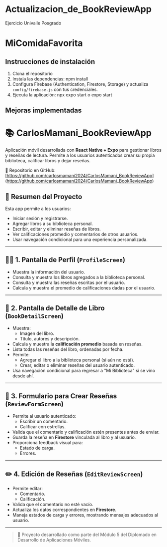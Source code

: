 # Actualizacion_de_BookReviewApp

Ejercicio Univalle Posgrado

# MiComidaFavorita
## Instrucciones de instalación

1. Clona el repositorio
2. Instala las dependencias: npm install
3. Configura Firebase (Authentication, Firestore, Storage) y actualiza `config/firebase.js` con tus credenciales.
4. Ejecuta la aplicación: npx expo start o expo start


## Mejoras implementadas

# 📚 CarlosMamani_BookReviewApp

Aplicación móvil desarrollada con **React Native + Expo** para gestionar libros y reseñas de lectura. Permite a los usuarios autenticados crear su propia biblioteca, calificar libros y dejar reseñas.

🔗 Repositorio en GitHub:  
[https://github.com/carlosmamani2024/CarlosMamani_BookReviewApp] (https://github.com/carlosmamani2024/CarlosMamani_BookReviewApp)


## 🧾 Resumen del Proyecto

Esta app permite a los usuarios:

- Iniciar sesión y registrarse.
- Agregar libros a su biblioteca personal.
- Escribir, editar y eliminar reseñas de libros.
- Ver calificaciones promedio y comentarios de otros usuarios.
- Usar navegación condicional para una experiencia personalizada.

---

## 🧍‍♂️ 1. Pantalla de Perfil (`ProfileScreen`)

- Muestra la información del usuario.
- Consulta y muestra los libros agregados a la biblioteca personal.
- Consulta y muestra las reseñas escritas por el usuario.
- Calcula y muestra el promedio de calificaciones dadas por el usuario.

---

## 📖 2. Pantalla de Detalle de Libro (`BookDetailScreen`)

- Muestra:
  - Imagen del libro.
  - Título, autores y descripción.
- Calcula y muestra la **calificación promedio** basada en reseñas.
- Lista todas las reseñas del libro, ordenadas por fecha.
- Permite:
  - Agregar el libro a la biblioteca personal (si aún no está).
  - Crear, editar o eliminar reseñas del usuario autenticado.
- Usa navegación condicional para regresar a "Mi Biblioteca" si se vino desde ahí.

---

## 📝 3. Formulario para Crear Reseñas (`ReviewFormScreen`)

- Permite al usuario autenticado:
  - Escribir un comentario.
  - Calificar con estrellas.
- Valida que el comentario y calificación estén presentes antes de enviar.
- Guarda la reseña en **Firestore** vinculada al libro y al usuario.
- Proporciona feedback visual para:
  - Estado de carga.
  - Errores.

---

## ✏️ 4. Edición de Reseñas (`EditReviewScreen`)

- Permite editar:
  - Comentario.
  - Calificación.
- Valida que el comentario no esté vacío.
- Actualiza los datos correspondientes en **Firestore**.
- Maneja estados de carga y errores, mostrando mensajes adecuados al usuario.

---

> 🔧 Proyecto desarrollado como parte del Módulo 5 del Diplomado en Desarrollo de Aplicaciones Móviles.
